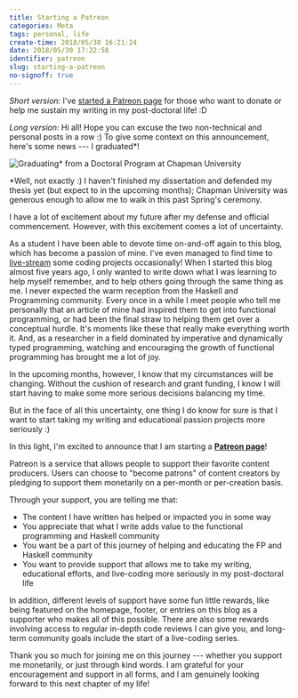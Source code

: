```yaml
---
title: Starting a Patreon
categories: Meta
tags: personal, life
create-time: 2018/05/30 16:21:24
date: 2018/05/30 17:22:58
identifier: patreon
slug: starting-a-patreon
no-signoff: true
---
```


*Short version:* I've [started a Patreon page][patreon] for those who want to
donate or help me sustain my writing in my post-doctoral life! :D

*Long version:* Hi all!  Hope you can excuse the two non-technical and personal
posts in a row :)  To give some context on this announcement, here's some news
--- I graduated*!

![Graduating* from a Doctoral Program at Chapman
University](/img/entries/patreon/graduation.jpg "I graduated!")

\*Well, not exactly :)  I haven't finished my dissertation and defended my thesis
yet (but expect to in the upcoming months); Chapman University was generous
enough to allow me to walk in this past Spring's ceremony.

I have a lot of excitement about my future after my defense and official
commencement.  However, with this excitement comes a lot of uncertainty.

As a student I have been able to devote time on-and-off again to this blog,
which has become a passion of mine.  I've even managed to find time to
[live-stream][twitch] some coding projects occasionally!  When I started this
blog almost five years ago, I only wanted to write down what I was learning to
help myself remember, and to help others going through the same thing as me.  I
never expected the warm reception from the Haskell and Programming community.
Every once in a while I meet people who tell me personally that an article of
mine had inspired them to get into functional programming, or had been the
final straw to helping them get over a conceptual hurdle.  It's moments like
these that really make everything worth it.  And, as a researcher in a field
dominated by imperative and dynamically typed programming, watching and
encouraging the growth of functional programming has brought me a lot of joy.

[twitch]: https://www.twitch.tv/mstksg "Twitch"

In the upcoming months, however, I know that my circumstances will be changing.
Without the cushion of research and grant funding, I know I will start having
to make some more serious decisions balancing my time.

But in the face of all this uncertainty, one thing I do know for sure is that I
want to start taking my writing and educational passion projects more
seriously :)

In this light, I'm excited to announce that I am starting a **[Patreon
page][patreon]**!

[patreon]: https://www.patreon.com/justinle/overview

Patreon is a service that allows people to support their favorite content
producers.  Users can choose to "become patrons" of content creators by
pledging to support them monetarily on a per-month or per-creation basis.

Through your support, you are telling me that:

*   The content I have written has helped or impacted you in some way
*   You appreciate that what I write adds value to the functional programming and
    Haskell community
*   You want be a part of this journey of helping and educating the FP and
    Haskell community
*   You want to provide support that allows me to take my writing, educational
    efforts, and live-coding more seriously in my post-doctoral life

In addition, different levels of support have some fun little rewards, like
being featured on the homepage, footer, or entries on this blog as a supporter
who makes all of this possible.  There are also some rewards involving access
to regular in-depth code reviews I can give you, and long-term community goals
include the start of a live-coding series.

Thank you so much for joining me on this journey --- whether you support me
monetarily, or just through kind words.  I am grateful for your encouragement
and support in all forms, and I am genuinely looking forward to this next
chapter of my life!

